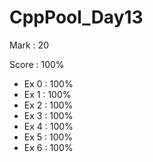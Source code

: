 # CppPool_Day13

Mark : 20

Score : 100%

- Ex 0 : 100%
- Ex 1 : 100%
- Ex 2 : 100%
- Ex 3 : 100%
- Ex 4 : 100%
- Ex 5 : 100%
- Ex 6 : 100%
